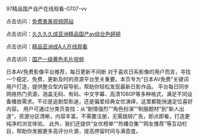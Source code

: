 97精品国产自产在线观看-0707-vv

点击访问：<a href="https://bered.pages.dev/">免费羞羞视频网站</a>

点击访问：<a href="https://rtj-3zo.pages.dev/">久久久久成亚洲精品国产av综合色婷婷</a>

点击访问：<a href="https://vassv.pages.dev/">精品亚洲成A人在线观看</a>

点击访问：<a href="https://gsd-agv.pages.dev/">国产一级黄色毛片视频</a>

日本AV免费影像平台推荐，每日更新不间断 对于喜欢日系影像的用户而言，寻找一个稳定、免费、更新及时的资源平台至关重要。本页专为“日本AV免费”关键词用户打造，提供整合型内容导航，帮助你轻松发现最新日影作品。 平台每日同步网络热门资源，涵盖无码、有码、中文字幕、高清1080P等多种格式，满足不同设备播放需求。不论是追剧型影迷，还是偏爱经典女优演绎，这里都能快速定位喜好内容。 用户可通过分类页查找：从“剧情强烈”“角色扮演”“制服题材”到“新人出道”，资源分区清晰，内容丰富。不需要注册，无需跳转广告，即点即看，打造更纯净的浏览体验。 此外，我们还提供“女优榜单”“热播合集”“网友推荐”等互动栏目，帮助你发掘更多高评分片源，提高停留时间与满意度。

<span style="display:none;">[Canonical link](https://github.com/VVY20250707/VN10 ）</span>
